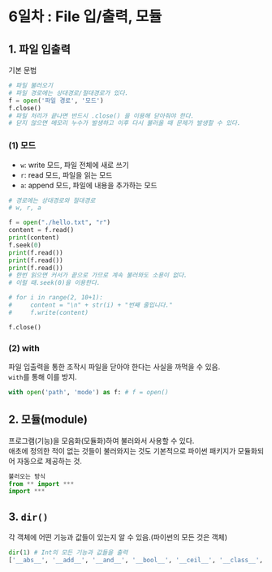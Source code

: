 # 6일차 : File 입/출력, 모듈

## 1. 파일 입출력
기본 문법
```python
# 파일 불러오기
# 파일 경로에는 상대경로/절대경로가 있다.
f = open('파일 경로', '모드')
f.close()
# 파일 처리가 끝나면 반드시 .close() 을 이용해 닫아줘야 한다.
# 닫지 않으면 메모리 누수가 발생하고 이후 다시 불러올 때 문제가 발생할 수 있다.
```

### (1) 모드
* `w`: write 모드, 파일 전체에 새로 쓰기
* `r`: read 모드, 파일을 읽는 모드
* `a`: append 모드, 파일에 내용을 추가하는 모드
```python
# 경로에는 상대경로와 절대경로
# w, r, a

f = open("./hello.txt", "r")
content = f.read()
print(content)
f.seek(0)
print(f.read())
print(f.read())
print(f.read())
# 한번 읽으면 커서가 끝으로 가므로 계속 불러와도 소용이 없다.
# 이럴 때.seek(0)을 이용한다.

# for i in range(2, 10+1):
#     content = "\n" + str(i) + "번째 줄입니다."
#     f.write(content)

f.close()
```

### (2) with
파일 입출력을 통한 조작시 파일을 닫아야 한다는 사실을 까먹을 수 있음.  
`with`를 통해 이를 방지.
```python
with open('path', 'mode') as f: # f = open()

```

## 2. 모듈(module)
프로그램(기능)을 모음화(모듈화)하여 불러와서 사용할 수 있다.  
애초에 정의한 적이 없는 것들이 불러와지는 것도 기본적으로 파이썬 패키지가 모듈화되어 자동으로 제공하는 것.
```python
불러오는 방식
from ** import ***
import ***
```

## 3. `dir()`
각 객체에 어떤 기능과 값들이 있는지 알 수 있음.(파이썬의 모든 것은 객체)
```python
dir(1) # Int의 모든 기능과 값들을 출력
['__abs__', '__add__', '__and__', '__bool__', '__ceil__', '__class__', '__delattr__', '__dir__', '__divmod__', '__doc__', '__eq__', '__float__', '__floor__', '__floordiv__', '__format__', '__ge__', '__getattribute__', '__getnewargs__', '__gt__', '__hash__', '__index__', '__init__', '__init_subclass__', '__int__', '__invert__', '__le__', '__lshift__', '__lt__', '__mod__', '__mul__', '__ne__', '__neg__', '__new__', '__or__', '__pos__', '__pow__', '__radd__', '__rand__', '__rdivmod__', '__reduce__', '__reduce_ex__', '__repr__', '__rfloordiv__', '__rlshift__', '__rmod__', '__rmul__', '__ror__', '__round__', '__rpow__', '__rrshift__', '__rshift__', '__rsub__', '__rtruediv__', '__rxor__', '__setattr__', '__sizeof__', '__str__', '__sub__', '__subclasshook__', '__truediv__', '__trunc__', '__xor__', 'bit_length', 'conjugate', 'denominator', 'from_bytes', 'imag', 'numerator', 'real', 'to_bytes']
```